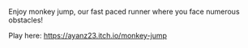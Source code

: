 Enjoy monkey jump, our fast paced runner where you face numerous obstacles!

Play here: https://ayanz23.itch.io/monkey-jump
